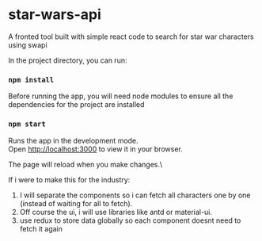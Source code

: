 # star-wars-api
A fronted tool built with simple react code to search for star war characters using swapi

In the project directory, you can run:
### `npm install`

Before running the app, you will need node modules to ensure all the dependencies for the project are installed

### `npm start`

Runs the app in the development mode.\
Open [http://localhost:3000](http://localhost:3000) to view it in your browser.

The page will reload when you make changes.\

If i were to make this for the industry:
1. I will separate the components so i can fetch all characters one by one (instead of waiting for all to fetch).
2. Off course the ui, i will use libraries like antd or material-ui.
3. use redux to store data globally so each component doesnt need to fetch it again
